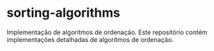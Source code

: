 # sorting-algorithms
Implementação de algoritmos de ordenação. Este repositório contém implementações detalhadas de algoritmos de ordenação.
